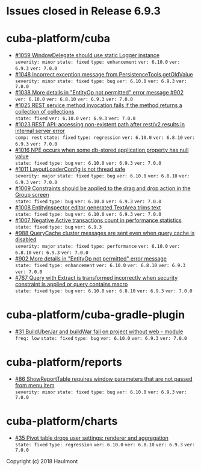 # Issues closed in Release 6.9.3

# cuba-platform/cuba

* [#1059 WindowDelegate should use static Logger instance](https://github.com/cuba-platform/cuba/issues/1059) \
    `severity: minor` `state: fixed` `type: enhancement` `ver: 6.10.0` `ver: 6.9.3` `ver: 7.0.0` 
* [#1048 Incorrect exception message from PersistenceTools.getOldValue](https://github.com/cuba-platform/cuba/issues/1048) \
    `severity: minor` `state: fixed` `type: bug` `ver: 6.10.0` `ver: 6.9.3` `ver: 7.0.0` 
* [#1038 More details in "EntityOp not permitted" error message #902](https://github.com/cuba-platform/cuba/pull/1038) \
    `ver: 6.10.0` `ver: 6.8.10` `ver: 6.9.3` `ver: 7.0.0` 
* [#1025 REST service method invocation fails if the method returns a collection of collections](https://github.com/cuba-platform/cuba/issues/1025) \
    `state: fixed` `ver: 6.10.0` `ver: 6.9.3` `ver: 7.0.0` 
* [#1023 REST API: accessing non-existent path after rest/v2 results in internal server error](https://github.com/cuba-platform/cuba/issues/1023) \
    `comp: rest` `state: fixed` `type: regression` `ver: 6.10.0` `ver: 6.8.10` `ver: 6.9.3` `ver: 7.0.0` 
* [#1016 NPE occurs when some db-stored application property has null value](https://github.com/cuba-platform/cuba/issues/1016) \
    `state: fixed` `type: bug` `ver: 6.10.0` `ver: 6.9.3` `ver: 7.0.0` 
* [#1011 LayoutLoaderConfig is not thread safe](https://github.com/cuba-platform/cuba/issues/1011) \
    `severity: major` `state: fixed` `type: bug` `ver: 6.10.0` `ver: 6.8.10` `ver: 6.9.3` `ver: 7.0.0` 
* [#1009 Constraints should be applied to the drag and drop action in the Group screen](https://github.com/cuba-platform/cuba/issues/1009) \
    `state: fixed` `type: bug` `ver: 6.10.0` `ver: 6.9.3` `ver: 7.0.0` 
* [#1008 EntityInspector editor generated TextArea trims text](https://github.com/cuba-platform/cuba/issues/1008) \
    `state: fixed` `type: bug` `ver: 6.10.0` `ver: 6.9.3` `ver: 7.0.0` 
* [#1007 Negative Active transactions count in performance statistics](https://github.com/cuba-platform/cuba/issues/1007) \
    `state: fixed` `type: bug` `ver: 6.9.3` 
* [#988 QueryCache cluster messages are sent even when query cache is disabled](https://github.com/cuba-platform/cuba/issues/988) \
    `severity: major` `state: fixed` `type: performance` `ver: 6.10.0` `ver: 6.8.10` `ver: 6.9.3` `ver: 7.0.0` 
* [#902 More details in "EntityOp not permitted" error message](https://github.com/cuba-platform/cuba/issues/902) \
    `state: fixed` `type: enhancement` `ver: 6.10.0` `ver: 6.8.10` `ver: 6.9.3` `ver: 7.0.0` 
* [#767 Query with Extract is transformed incorrectly when security constraint is applied or query contains macro](https://github.com/cuba-platform/cuba/issues/767) \
    `state: fixed` `type: bug` `ver: 6.10.0` `ver: 6.8.10` `ver: 6.9.3` `ver: 7.0.0` 

# cuba-platform/cuba-gradle-plugin

* [#31 BuildUberJar and buildWar fail on project without web - module](https://github.com/cuba-platform/cuba-gradle-plugin/issues/31) \
    `freq: low` `state: fixed` `type: bug` `ver: 6.10.0` `ver: 6.9.3` `ver: 7.0.0` 

# cuba-platform/reports

* [#86 ShowReportTable requires window parameters that are not passed from menu item](https://github.com/cuba-platform/reports/issues/86) \
    `severity: minor` `state: fixed` `type: bug` `ver: 6.10.0` `ver: 6.9.3` `ver: 7.0.0` 

# cuba-platform/charts

* [#35 Pivot table drops user settings: renderer and aggregation](https://github.com/cuba-platform/charts/issues/35) \
    `state: fixed` `type: regression` `ver: 6.10.0` `ver: 6.8.10` `ver: 6.9.3` `ver: 7.0.0` 


Copyright (c) 2018 Haulmont
